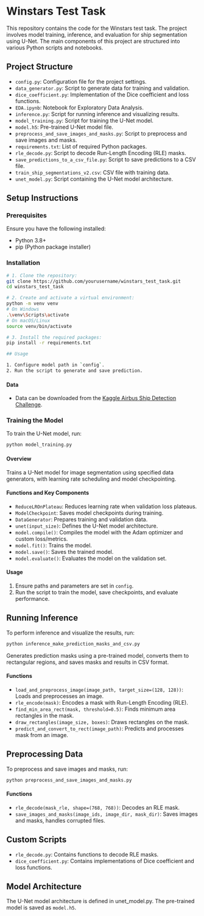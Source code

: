 # Winstars Test Task

This repository contains the code for the Winstars test task. The project involves model training, inference, and evaluation for ship segmentation using U-Net. The main components of this project are structured into various Python scripts and notebooks.

## Project Structure

- `config.py`: Configuration file for the project settings.
- `data_generator.py`: Script to generate data for training and validation.
- `dice_coefficient.py`: Implementation of the Dice coefficient and loss functions.
- `EDA.ipynb`: Notebook for Exploratory Data Analysis.
- `inference.py`: Script for running inference and visualizing results.
- `model_training.py`: Script for training the U-Net model.
- `model.h5`: Pre-trained U-Net model file.
- `preprocess_and_save_images_and_masks.py`: Script to preprocess and save images and masks.
- `requirements.txt`: List of required Python packages.
- `rle_decode.py`: Script to decode Run-Length Encoding (RLE) masks.
- `save_predictions_to_a_csv_file.py`: Script to save predictions to a CSV file.
- `train_ship_segmentations_v2.csv`: CSV file with training data.
- `unet_model.py`: Script containing the U-Net model architecture.

## Setup Instructions

### Prerequisites

Ensure you have the following installed:
- Python 3.8+
- pip (Python package installer)

### Installation

```bash
# 1. Clone the repository:
git clone https://github.com/yourusername/winstars_test_task.git
cd winstars_test_task

# 2. Create and activate a virtual environment:
python -m venv venv
# On Windows
.\venv\Scripts\activate
# On macOS/Linux
source venv/bin/activate

# 3. Install the required packages:
pip install -r requirements.txt

## Usage

1. Configure model path in `config`.
2. Run the script to generate and save prediction.
```

#### Data
- Data can be downloaded from the [Kaggle Airbus Ship Detection Challenge](https://www.kaggle.com/competitions/airbus-ship-detection/data).

### Training the Model

To train the U-Net model, run:

```bash
python model_training.py
```

#### Overview
Trains a U-Net model for image segmentation using specified data generators, with learning rate scheduling and model checkpointing.

#### Functions and Key Components
- `ReduceLROnPlateau`: Reduces learning rate when validation loss plateaus.
- `ModelCheckpoint`: Saves model checkpoints during training.
- `DataGenerator`: Prepares training and validation data.
- `unet(input_size)`: Defines the U-Net model architecture.
- `model.compile()`: Compiles the model with the Adam optimizer and custom loss/metrics.
- `model.fit()`: Trains the model.
- `model.save()`: Saves the trained model.
- `model.evaluate()`: Evaluates the model on the validation set.

#### Usage
1. Ensure paths and parameters are set in `config`.
2. Run the script to train the model, save checkpoints, and evaluate performance.

## Running Inference

To perform inference and visualize the results, run:

```bash
python inference_make_prediction_masks_and_csv.py
```

Generates prediction masks using a pre-trained model, converts them to rectangular regions, and saves masks and results in CSV format.

#### Functions
- `load_and_preprocess_image(image_path, target_size=(128, 128))`: Loads and preprocesses an image.
- `rle_encode(mask)`: Encodes a mask with Run-Length Encoding (RLE).
- `find_min_area_rect(mask, threshold=0.5)`: Finds minimum area rectangles in the mask.
- `draw_rectangles(image_size, boxes)`: Draws rectangles on the mask.
- `predict_and_convert_to_rect(image_path)`: Predicts and processes mask from an image.

## Preprocessing Data

To preprocess and save images and masks, run:

```bash
python preprocess_and_save_images_and_masks.py
```

#### Functions
- `rle_decode(mask_rle, shape=(768, 768))`: Decodes an RLE mask.
- `save_images_and_masks(image_ids, image_dir, mask_dir)`: Saves images and masks, handles corrupted files.


## Custom Scripts

- `rle_decode.py`: Contains functions to decode RLE masks.
- `dice_coefficient.py`: Contains implementations of Dice coefficient and loss functions.

## Model Architecture
The U-Net model architecture is defined in unet_model.py. The pre-trained model is saved as `model.h5`.